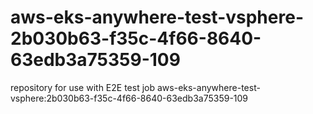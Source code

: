 # aws-eks-anywhere-test-vsphere-2b030b63-f35c-4f66-8640-63edb3a75359-109
repository for use with E2E test job aws-eks-anywhere-test-vsphere:2b030b63-f35c-4f66-8640-63edb3a75359-109
